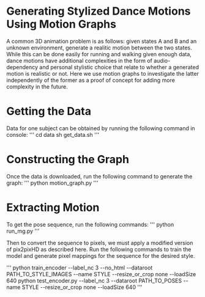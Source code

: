 # Generating Stylized Dance Motions Using Motion Graphs

A common 3D animation problem is as follows: given states A and B and an unknown environment, generate a realitic motion between the two states. While this can be done easily for running and walking given enough data, dance motions have additional complexities in the form of audio-dependency and personal stylistic choice that relate to whether a generated motion is realistic or not. Here we use motion graphs to investigate the latter independently of the former as a proof of concept for adding more complexity in the future.

# Getting the Data

Data for one subject can be obtained by running the following command in console:
'''
cd data
sh get_data.sh
'''

# Constructing the Graph

Once the data is downloaded, run the following command to generate the graph:
'''
python motion_graph.py
'''

# Extracting Motion

To get the pose sequence, run the following commands:
'''
python run_mg.py
'''

Then to convert the sequence to pixels, we must apply a modified version of pix2pixHD as described here. Run the following commands to train the model and generate pixel mappings for the sequence for the desired style.

'''
python train_encoder --label_nc 3 --no_html --dataroot PATH_TO_STYLE_IMAGES --name STYLE --resize_or_crop none --loadSize 640
python test_encoder.py --label_nc 3 --dataroot PATH_TO_POSES --name STYLE --resize_or_crop none --loadSize 640
'''